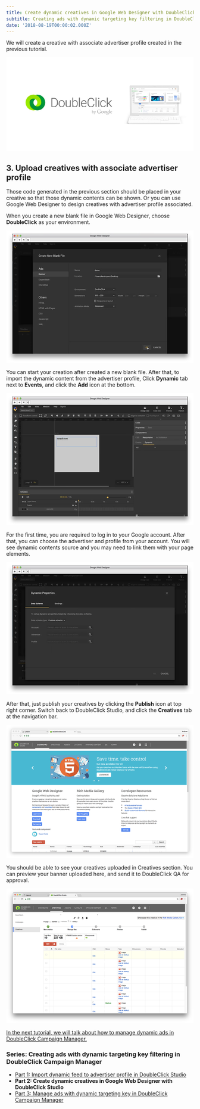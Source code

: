 ```yaml
---
title: Create dynamic creatives in Google Web Designer with DoubleClick Studio
subtitle: Creating ads with dynamic targeting key filtering in DoubleClick Campaign Manager (Part 2)
date: '2018-08-19T00:00:02.000Z'
---
```


We will create a creative with associate advertiser profile created in the previous tutorial.

![](./image1.png)

## 3. Upload creatives with associate advertiser profile

Those code generated in the previous section should be placed in your creative so that those dynamic contents can be shown. Or you can use Google Web Designer to design creatives with advertiser profile associated.

When you create a new blank file in Google Web Designer, choose **DoubleClick** as your environment.

![](./image2.png)

You can start your creation after created a new blank file. After that, to import the dynamic content from the advertiser profile, Click **Dynamic** tab next to **Events**, and click the **Add** icon at the bottom.

![](./image3.png)

For the first time, you are required to log in to your Google account. After that, you can choose the advertiser and profile from your account. You will see dynamic contents source and you may need to link them with your page elements.

![](./image4.png)

After that, just publish your creatives by clicking the **Publish** icon at top right corner. Switch back to DoubleClick Studio, and click the **Creatives** tab at the navigation bar.

![](./image5.png)

You should be able to see your creatives uploaded in Creatives section. You can preview your banner uploaded here, and send it to DoubleClick QA for approval.

![](./image6.png)

[In the next tutorial, we will talk about how to manage dynamic ads in DoubleClick Campaign Manager.](https://medium.com/andrewmmc-io/manage-ads-with-dynamic-targeting-key-in-doubleclick-campaign-manager-9a5d820d10d3)

### Series: Creating ads with dynamic targeting key filtering in DoubleClick Campaign Manager

* [Part 1: Import dynamic feed to advertiser profile in DoubleClick Studio](https://medium.com/andrewmmc-io/import-dynamic-feed-to-advertiser-profile-in-doubleclick-studio-dbef1fa51384)
* **Part 2: Create dynamic creatives in Google Web Designer with DoubleClick Studio**
* [Part 3: Manage ads with dynamic targeting key in DoubleClick Campaign Manager](https://medium.com/andrewmmc-io/manage-ads-with-dynamic-targeting-key-in-doubleclick-campaign-manager-9a5d820d10d3)
